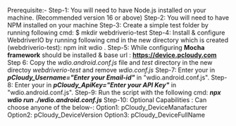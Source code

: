 Prerequisite:-
Step-1: You will need to have Node.js installed on your machine. (Recommended version 16 or above)
Step-2: You will need to have NPM installed on your machine
Step-3: Create a simple test folder by running following cmd: $ mkdir webdriverio-test
Step-4: Install & configure WebdriverIO by running following cmd in the new directory which is created (webdriverio-test): npm init wdio .
Step-5: While configuring **Mocha framework** should be installed & base url : **https://device.pcloudy.com**
Step 6: Copy the *wdio.android.conf.js* file and *test* directory in the new directoy *webdriverio-test* and remove *wdio.conf.js*
Step-7: Enter your <MailId> in ***pCloudy_Username="Enter your Email-id"*** in "wdio.android.conf.js".
Step-8: Enter your <ApiKey> in ***pCloudy_ApiKey="Enter your API Key"*** in "wdio.android.conf.js".
Step-9: Run the script with the following cmd: ***npx wdio run ./wdio.android.conf.js***
Step-10: Optional Capabilities : Can choose anyone of the below-:
Option1: pCloudy_DeviceManafacturer
Option2: pCloudy_DeviceVersion
Option3: pCloudy_DeviceFullName

